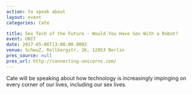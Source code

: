 ```yaml
---
action: to speak about
layout: event
categories: Cate

title: Sex Tech of the Future - Would You Have Sex With a Robot?
event: UNIT
date: 2017-05-06T13:00:00.000Z
venue: SchwuZ, Rollbergstr. 26, 12053 Berlin
pres_source: null
pres_url: http://connecting-unicorns.com/
---
```


Cate will be speaking about how technology is increasingly impinging on every corner of our lives, including our sex lives.

